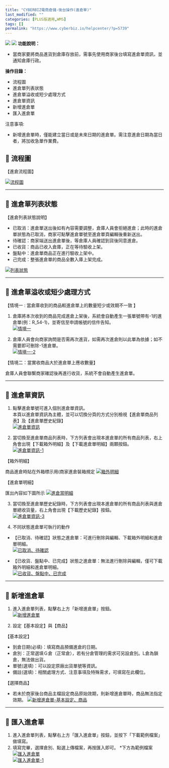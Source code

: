 ```yaml
---
title: "CYBERBIZ電商倉儲-後台操作(進倉單)"
last_modified: ""
categories: [PLUS版適用,WMS]
tags: []
permalink: "https://www.cyberbiz.io/helpcenter/?p=5739"
---
```


![](https://www.cyberbiz.io/helpcenter/wp-content/uploads/一般版1.png)
![](https://www.cyberbiz.io/helpcenter/wp-content/uploads/PLUS版3.png)
**功能說明：**  

* 當商家要將商品進貨到倉庫存放前，需事先使用商家後台填寫進倉單資訊，並通知倉庫行政。

**操作目錄：**

* 流程圖
* 進倉單列表狀態
* 進倉單溢收或短少處理方式 
* 進倉單資訊 
* 新增進倉單
* 匯入進倉單

注意事項:  

* 新增進倉單時，僅能建立當日或是未來日期的進倉單。需注意進倉日期為當日者，將加收急單作業費。



## 📌 流程圖



【進倉流程圖】

[![流程圖](https://www.cyberbiz.io/support/wp-content/uploads/CYBERBIZ電商倉儲-後台操作進倉單00.jpg)](https://www.cyberbiz.io/support/wp-content/uploads/CYBERBIZ電商倉儲-後台操作進倉單00.jpg)

* * *

## 📌 進倉單列表狀態



【進倉列表狀態說明】

* 已取消：進倉單送出後如有內容需要調整，倉庫人員會拒絕進倉；此時的進倉單狀態為已取消，商家可點擊進倉單號至進倉單頁編輯後重新送出。 
* 待確認：商家端送出進倉單後，等倉庫人員確認到貨後同意進倉。 
* 已收貨：商品已收入倉庫，正在等待驗收上架。 
* 盤點中：進倉單商品正在進行驗收上架中。 
* 己完成：整張進倉單的商品全數入庫上架完成。

[![列表狀態](https://www.cyberbiz.io/support/wp-content/uploads/CYBERBIZ電商倉儲-後台操作進倉單01.png)](https://www.cyberbiz.io/support/wp-content/uploads/CYBERBIZ電商倉儲-後台操作進倉單01.png)

* * *



## 📌 進倉單溢收或短少處理方式



【情境一 : 當倉庫收到的商品較進倉單上的數量短少或效期不一致 】

1. 倉庫將本次收到的商品完成進倉上架後，系統會自動產生一張單號帶有-1的進倉單(例：R_54-1)，並寄信至申請帳號的信件告知。    
[![情境一](https://www.cyberbiz.io/support/wp-content/uploads/CYBERBIZ電商倉儲-後台操作進倉單02.png)](https://www.cyberbiz.io/support/wp-content/uploads/CYBERBIZ電商倉儲-後台操作進倉單02.png)



2. 倉庫人員會向商家詢問是否需再次進貨，如需再次進倉則以此單為依據；如不需要即可刪除-1進倉單。    
[![情境一-2](https://www.cyberbiz.io/support/wp-content/uploads/CYBERBIZ電商倉儲-後台操作進倉單03.png)](https://www.cyberbiz.io/support/wp-content/uploads/CYBERBIZ電商倉儲-後台操作進倉單03.png)



【情境二：當實收商品大於進倉單上應收數量】

倉庫人員會聯繫商家確認後再進行收貨，系統不會自動產生進倉單。

* * *



## 📌 進倉單資訊



1. 點擊進倉單號可進入個別進倉單資訊。   
本頁以進倉單資訊為主體，並可以切換分頁的方式分別檢視【進倉單商品列表】及【進倉單歷史紀錄】  
[![進倉單資訊](https://www.cyberbiz.io/support/wp-content/uploads/CYBERBIZ電商倉儲-後台操作進倉單04.png)](https://www.cyberbiz.io/support/wp-content/uploads/CYBERBIZ電商倉儲-後台操作進倉單04.png)



2. 當切換至進倉單商品列表時，下方列表會出現本進倉單的所有商品列表，右上角會出現【下載箱外明細】及【下載進倉單明細】兩顆按鈕。   
[![進倉單資訊-1](https://www.cyberbiz.io/support/wp-content/uploads/CYBERBIZ電商倉儲-後台操作進倉單05.png)](https://www.cyberbiz.io/support/wp-content/uploads/CYBERBIZ電商倉儲-後台操作進倉單05.png)



【箱外明細】

商品進倉時貼在外箱標示用(商家進倉裝箱規定 [![箱外明細](https://www.cyberbiz.io/support/wp-content/uploads/CYBERBIZ電商倉儲-後台操作進倉單06.png)](https://www.cyberbiz.io/support/wp-content/uploads/CYBERBIZ電商倉儲-後台操作進倉單06.png)

【進倉單明細】

匯出內容如下圖所示  [![進倉當明細](https://www.cyberbiz.io/support/wp-content/uploads/CYBERBIZ電商倉儲-後台操作進倉單07.png)](https://www.cyberbiz.io/support/wp-content/uploads/CYBERBIZ電商倉儲-後台操作進倉單07.png)




3. 當切換至進倉單歷史紀錄時，下方列表會出現本進倉單的所有商品列表與進倉單總收貨量，右上角會出現【下載歷史紀錄】按鈕。   
[![進倉單資訊-3](https://www.cyberbiz.io/support/wp-content/uploads/CYBERBIZ電商倉儲-後台操作進倉單08.png)](https://www.cyberbiz.io/support/wp-content/uploads/CYBERBIZ電商倉儲-後台操作進倉單08.png)



4. 不同狀態進倉單可執行的動作   

* 【已取消、待確認】狀態之進倉單：可進行刪除與編輯、下載箱外明細和進倉單明細。   
[![已取消、待確認](https://www.cyberbiz.io/support/wp-content/uploads/CYBERBIZ電商倉儲-後台操作進倉單09.png)](https://www.cyberbiz.io/support/wp-content/uploads/CYBERBIZ電商倉儲-後台操作進倉單09.png)



* 【已收貨、盤點中、已完成】狀態之進倉單：無法進行刪除與編輯，僅可下載箱外明細和進倉單明細。    
[![已收貨、盤點中、已完成](https://www.cyberbiz.io/support/wp-content/uploads/CYBERBIZ電商倉儲-後台操作進倉單10.png)](https://www.cyberbiz.io/support/wp-content/uploads/CYBERBIZ電商倉儲-後台操作進倉單10.png)





* * *



## 📌 新增進倉單



1. 進入進倉單列表，點擊右上方「新增進倉單」按鈕。   
[![新增進倉單](https://www.cyberbiz.io/support/wp-content/uploads/CYBERBIZ電商倉儲-後台操作進倉單11.png)](https://www.cyberbiz.io/support/wp-content/uploads/CYBERBIZ電商倉儲-後台操作進倉單11.png)



2. 設定【基本設定】與【商品】  

【基本設定】  

* 到倉日期(必填)：填寫商品預備進倉的日期。
* 倉別：正常選填Ｇ倉（正常倉），若有分倉管理的需求可另設倉別。L倉為鎖倉，無法做出貨。 
* 單號(選填)：可以設定原廠出貨單號等資訊。 
* 備註(選填)：相關處理方式、注意事項及特殊需求，可填寫在此欄位。 

【選擇商品】  

* 若未於商家後台商品主檔設定商品原始效期，則新增進倉單時，商品無法指定效期。
[![新增進倉單-基本設定、商品](https://www.cyberbiz.io/support/wp-content/uploads/CYBERBIZ電商倉儲-後台操作進倉單12.png)](https://www.cyberbiz.io/support/wp-content/uploads/CYBERBIZ電商倉儲-後台操作進倉單12.png)



* * *



## 📌 匯入進倉單



1. 進入進倉單列表，點擊右上方「匯入進倉單」按鈕，並按下「下載範例檔案」做填寫。
2. 填寫完畢，選擇倉別、點選上傳檔案，再按匯入即可。
*下方為範例檔案   
[![匯入進倉單](https://www.cyberbiz.io/support/wp-content/uploads/CYBERBIZ電商倉儲-後台操作進倉單13.png)](https://www.cyberbiz.io/support/wp-content/uploads/CYBERBIZ電商倉儲-後台操作進倉單13.png)  
[![匯入進倉單-1](https://www.cyberbiz.io/support/wp-content/uploads/CYBERBIZ電商倉儲-後台操作進倉單14.png)](https://www.cyberbiz.io/support/wp-content/uploads/CYBERBIZ電商倉儲-後台操作進倉單14.png)  

